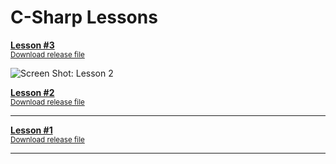 # C-Sharp Lessons
  
 **[Lesson #3](https://github.com/LexiconLessons/C-Sharp-Lessons/tree/main/Lesson%203)** \
<sup>[Download release file](https://github.com/LexiconLessons/C-Sharp-Lessons/raw/main/Release/Lesson%203/MiniProjectOne.zip)<sup> 
  
![Screen Shot: Lesson 2](https://github.com/LexiconLessons/C-Sharp-Lessons/raw/main/Release/Lesson%202/lesson-2.jpg)
  
**[Lesson #2](https://github.com/LexiconLessons/C-Sharp-Lessons/tree/main/Lesson%202)** \
<sup>[Download release file](https://github.com/LexiconLessons/C-Sharp-Lessons/raw/main/Release/Lesson%202/Lesson-2-Framework-Dependet.zip)<sup>
  
 ---- 

**[Lesson #1](https://github.com/LexiconLessons/C-Sharp-Lessons/blob/main/Lesson%201/Program.cs)** \
<sup>[Download release file](https://github.com/LexiconLessons/C-Sharp-Lessons/raw/main/Release/Lesson%201/lesson-1-Framework-Dependet.zip)<sup>
  

----

